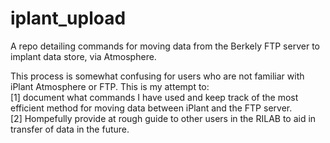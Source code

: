 iplant_upload
=============

A repo detailing commands for moving data from the Berkely FTP server to implant data store, via Atmosphere. 

This process is somewhat confusing for users who are not familiar with iPlant Atmosphere or FTP. This is my attempt to:
<br>
[1] document what commands I have used and keep track of the most efficient method for moving data between iPlant and the FTP server.
<br>
[2] Hompefully provide at rough guide to other users in the RILAB to aid in transfer of data in the future. 

